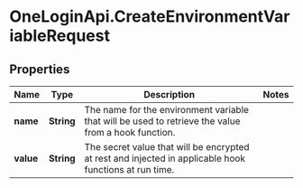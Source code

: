 # OneLoginApi.CreateEnvironmentVariableRequest

## Properties

Name | Type | Description | Notes
------------ | ------------- | ------------- | -------------
**name** | **String** | The name for the environment variable that will be used to retrieve the value from a hook function. | 
**value** | **String** | The secret value that will be encrypted at rest and injected in applicable hook functions at run time. | 


